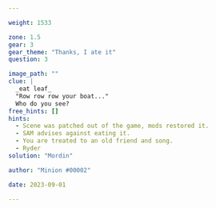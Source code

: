 ```yaml
---

weight: 1533

zone: 1.5
gear: 3
gear_theme: "Thanks, I ate it"
question: 3

image_path: ""
clue: |
  _eat leaf_  
  "Row row row your boat..."  
  Who do you see?
free_hints: []
hints:
  - Scene was patched out of the game, mods restored it.
  - SAM advises against eating it.
  - You are treated to an old friend and song.
  - Ryder
solution: "Mordin"

author: "Minion #00002"

date: 2023-09-01

---
```


